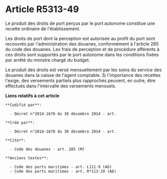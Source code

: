 # Article R5313-49

Le produit des droits de port perçus par le port autonome constitue une recette ordinaire de l'établissement.

Les droits de port dont la perception est autorisée au profit du port sont recouvrés par l'administration des douanes,
conformément à l'article 285 du code des douanes. Les frais de perception et de procédure afférents à ces droits sont
supportés par le port autonome dans les conditions fixées par arrêté du ministre chargé du budget.

Le produit des droits est versé mensuellement par les soins du service des douanes dans la caisse de l'agent comptable. Si
l'importance des recettes l'exige, des versements partiels plus rapprochés peuvent, en outre, être effectués dans
l'intervalle des versements mensuels.

**Liens relatifs à cet article**

	**Codifié par**:

	  - Décret n°2014-1670 du 30 décembre 2014 - art.

	**Créé par**:

	  - Décret n°2014-1670 du 30 décembre 2014 - art.

	**Cite**:

	  - Code des douanes - art. 285 (M)

	**Anciens textes**:

	  - Code des ports maritimes - art. L111-9 (Ab)
	  - Code des ports maritimes - art. R*113-19 (Ab)
